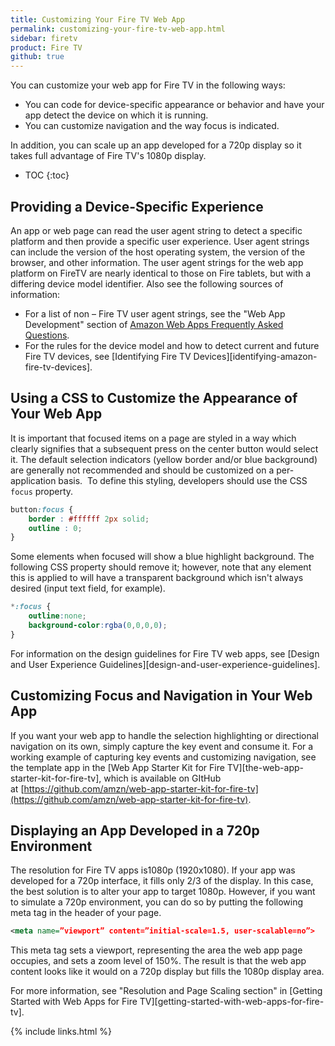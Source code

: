 ```yaml
---
title: Customizing Your Fire TV Web App
permalink: customizing-your-fire-tv-web-app.html
sidebar: firetv
product: Fire TV 
github: true
---
```


You can customize your web app for Fire TV in the following ways:

*  You can code for device-specific appearance or behavior and have your app detect the device on which it is running.
*  You can customize navigation and the way focus is indicated.

In addition, you can scale up an app developed for a 720p display so it takes full advantage of Fire TV's 1080p display.

* TOC
{:toc}

## Providing a Device-Specific Experience

An app or web page can read the user agent string to detect a specific platform and then provide a specific user experience. User agent strings can include the version of the host operating system, the version of the browser, and other information. The user agent strings for the web app platform on FireTV are nearly identical to those on Fire tablets, but with a differing device model identifier. Also see the following sources of information:

*  For a list of non – Fire TV user agent strings, see the "Web App Development" section of [Amazon Web Apps Frequently Asked Questions](https://developer.amazon.com/public/solutions/platforms/webapps/faq).
*  For the rules for the device model and how to detect current and future Fire TV devices, see [Identifying Fire TV Devices][identifying-amazon-fire-tv-devices].   

## Using a CSS to Customize the Appearance of Your Web App

It is important that focused items on a page are styled in a way which clearly signifies that a subsequent press on the center button would select it. The default selection indicators (yellow border and/or blue background) are generally not recommended and should be customized on a per-application basis.  To define this styling, developers should use the CSS `focus` property.

```css
button:focus {
    border : #ffffff 2px solid;
    outline : 0;
}
```

Some elements when focused will show a blue highlight background. The following CSS property should remove it; however, note that any element this is applied to will have a transparent background which isn't always desired (input text field, for example).

```css
*:focus {
    outline:none;
    background-color:rgba(0,0,0,0);
}
```

For information on the design guidelines for Fire TV web apps, see [Design and User Experience Guidelines][design-and-user-experience-guidelines].

## Customizing Focus and Navigation in Your Web App

If you want your web app to handle the selection highlighting or directional navigation on its own, simply capture the key event and consume it. For a working example of capturing key events and customizing navigation, see the template app in the [Web App Starter Kit for Fire TV][the-web-app-starter-kit-for-fire-tv], which is available on GItHub at [https://github.com/amzn/web-app-starter-kit-for-fire-tv](https://github.com/amzn/web-app-starter-kit-for-fire-tv).

## Displaying an App Developed in a 720p Environment

The resolution for Fire TV apps is1080p (1920x1080). If your app was developed for a 720p interface, it fills only 2/3 of the display. In this case, the best solution is to alter your app to target 1080p. However, if you want to simulate a 720p environment, you can do so by putting the following meta tag in the header of your page. 

```xml
<meta name=”viewport” content=”initial-scale=1.5, user-scalable=no”>
```

This meta tag sets a viewport, representing the area the web app page occupies, and sets a zoom level of 150%. The result is that the web app content looks like it would on a 720p display but fills the 1080p display area.

For more information, see "Resolution and Page Scaling section" in [Getting Started with Web Apps for Fire TV][getting-started-with-web-apps-for-fire-tv].

{% include links.html %}
